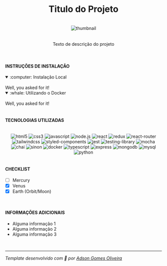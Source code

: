 <div align="center"><h1>Titulo do Projeto</h1></div>
<br />
<div align="center"><img src="" alt="thumbnail" /></div>
<br />
<br />
<div align="center">Texto de descrição do projeto</div>
<br />
<br />
<h4>INSTRUÇÕES DE INSTALAÇÃO</h4>
<details open>
<summary>:computer: Instalação Local</summary>
<br>
Well, you asked for it!
</details>
<details open>
<summary>:whale: Utilizando o Docker</summary>
<br>
Well, you asked for it!
</details>
<br />
<h4>TECNOLOGIAS UTILIZADAS</h4>
<br />
<div align="center">
<img src="https://img.shields.io/badge/html5-%23E34F26.svg?style=for-the-badge&logo=html5&logoColor=white" alt="html5" />
<img src="https://img.shields.io/badge/css3-%231572B6.svg?style=for-the-badge&logo=css3&logoColor=white" alt="css3" />
<img src="https://img.shields.io/badge/javascript-%23323330.svg?style=for-the-badge&logo=javascript&logoColor=%23F7DF1E" alt="javascript" />
<img src="https://img.shields.io/badge/node.js-6DA55F?style=for-the-badge&logo=node.js&logoColor=white" alt="node.js" />
<img src="https://img.shields.io/badge/react-%2320232a.svg?style=for-the-badge&logo=react&logoColor=%2361DAFB" alt="react" />
<img src="https://img.shields.io/badge/redux-%23593d88.svg?style=for-the-badge&logo=redux&logoColor=white" alt="redux" />
<img src="https://img.shields.io/badge/React_Router-CA4245?style=for-the-badge&logo=react-router&logoColor=white" alt="react-router" />
<img src="https://img.shields.io/badge/tailwindcss-%2338B2AC.svg?style=for-the-badge&logo=tailwind-css&logoColor=white" alt="tailwindcss" />
<img src="https://img.shields.io/badge/styled--components-DB7093?style=for-the-badge&logo=styled-components&logoColor=white" alt="styled-components" />
<img src="https://img.shields.io/badge/-jest-%23C21325?style=for-the-badge&logo=jest&logoColor=white" alt="jest" />
<img src="https://img.shields.io/badge/-TestingLibrary-%23E33332?style=for-the-badge&logo=testing-library&logoColor=white" alt="testing-library" />
<img src="https://img.shields.io/badge/-mocha-%238D6748?style=for-the-badge&logo=mocha&logoColor=white" alt="mocha" />
<img src="https://img.shields.io/badge/chai.js-323330?style=for-the-badge&logo=chai&logoColor=red" alt="chai" />
<img src="https://img.shields.io/badge/sinon.js-323330?style=for-the-badge&logo=sinon" alt="sinon" />
<img src="https://img.shields.io/badge/docker-%230db7ed.svg?style=for-the-badge&logo=docker&logoColor=white" alt="docker" />
<img src="https://img.shields.io/badge/typescript-%23007ACC.svg?style=for-the-badge&logo=typescript&logoColor=white" alt="typescript" />
<img src="https://img.shields.io/badge/express.js-%23404d59.svg?style=for-the-badge&logo=express&logoColor=%2361DAFB" alt="express" />
<img src="https://img.shields.io/badge/MongoDB-%234ea94b.svg?style=for-the-badge&logo=mongodb&logoColor=white" alt="mongodb" />
<img src="https://img.shields.io/badge/mysql-%2300f.svg?style=for-the-badge&logo=mysql&logoColor=white" alt="mysql" />
<img src="https://img.shields.io/badge/python-3670A0?style=for-the-badge&logo=python&logoColor=ffdd54" alt="python" />
</div>
<br />
<h4>CHECKLIST</h4>

- [ ] Mercury
- [x] Venus
- [x] Earth (Orbit/Moon)
<br />
<h4>INFORMAÇÕES ADICIONAIS</h4>

- Alguma informação 1
- Alguma informação 2
- Alguma informação 3
<br />

---

*Template desenvolvido com :white_heart: por <a href="https://github.com/Adson-Gomes-Oliveira">Adson Gomes Oliveira</a>* 
